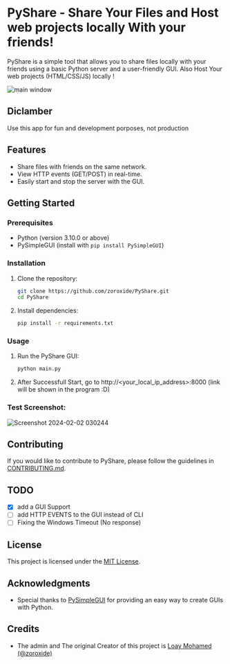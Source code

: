 # PyShare - Share Your Files and Host web projects locally With your friends!

PyShare is a simple tool that allows you to share files locally with your friends using a basic Python server and a user-friendly GUI.
Also Host Your web projects (HTML/CSS/JS) locally ! 

![main window](https://github.com/Egypt-Open-Source/PyShare/assets/72279810/942f580a-41db-48b9-aba4-9af00d8c6d13)


## Diclamber

Use this app for fun and development porposes, not production

## Features

- Share files with friends on the same network.
- View HTTP events (GET/POST) in real-time.
- Easily start and stop the server with the GUI.

## Getting Started

### Prerequisites

- Python (version 3.10.0 or above)
- PySimpleGUI (install with `pip install PySimpleGUI`)

### Installation

1. Clone the repository:

    ```bash
    git clone https://github.com/zoroxide/PyShare.git
    cd PyShare
    ```

2. Install dependencies:

    ```bash
    pip install -r requirements.txt
    ```

### Usage

1. Run the PyShare GUI:

    ```bash
    python main.py
    ```

2. After Successfull Start, go to http://<your_local_ip_address>:8000 (link will be shown in the program :D)

### Test Screenshot:

![Screenshot 2024-02-02 030244](https://github.com/Egypt-Open-Source/PyShare/assets/72279810/6884660c-bf40-4821-b8a3-6c48fb0d7e4d)


## Contributing

If you would like to contribute to PyShare, please follow the guidelines in [CONTRIBUTING.md](CONTRIBUTING.md).

## TODO
- [x] add a GUI Support
- [ ] add HTTP EVENTS to the GUI instead of CLI
- [ ] Fixing the Windows Timeout (No response) 

## License

This project is licensed under the [MIT License](LICENSE).

## Acknowledgments

- Special thanks to [PySimpleGUI](https://pysimplegui.readthedocs.io/) for providing an easy way to create GUIs with Python.

## Credits
- The admin and The original Creator of this project is [Loay Mohamed (@zoroxide)](https://github.com/zoroxide)

